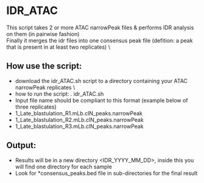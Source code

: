 # IDR_ATAC

This script takes 2 or more ATAC narrowPeak files & performs IDR analysis on them (in pairwise fashion) \
Finally it merges the idr files into one consensus peak file (defition: a peak that is present in at least two replicates) \

## How use the script: 
 - download the idr_ATAC.sh script to a directory containing your ATAC narrowPeak replicates \
 - how to run the script: . idr_ATAC.sh
 - Input file name should be compliant to this format (example below of three replicates)
 - 1_Late_blastulation_R1.mLb.clN_peaks.narrowPeak
 - 1_Late_blastulation_R2.mLb.clN_peaks.narrowPeak
 - 1_Late_blastulation_R3.mLb.clN_peaks.narrowPeak
 
 
 ## Output:
 - Results will be in a new directory <IDR_YYYY_MM_DD>, inside this you will find one directory for each sample
 - Look for *consensus_peaks.bed file in sub-directories for the final result
